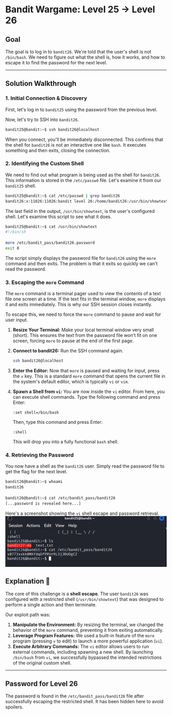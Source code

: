 # Bandit Wargame: Level 25 → Level 26

## Goal

The goal is to log in to `bandit26`. We're told that the user's shell is not `/bin/bash`. We need to figure out what the shell is, how it works, and how to escape it to find the password for the next level.

-----

## Solution Walkthrough

### 1\. Initial Connection & Discovery

First, let's log in to `bandit25` using the password from the previous level.

Now, let's try to SSH into `bandit26`.

```bash
bandit25@bandit:~$ ssh bandit26@localhost
```

When you connect, you'll be immediately disconnected. This confirms that the shell for `bandit26` is not an interactive one like `bash`. It executes something and then exits, closing the connection.

### 2\. Identifying the Custom Shell

We need to find out what program is being used as the shell for `bandit26`. This information is stored in the `/etc/passwd` file. Let's examine it from our `bandit25` shell.

```bash
bandit25@bandit:~$ cat /etc/passwd | grep bandit26
bandit26:x:11026:11026:bandit level 26:/home/bandit26:/usr/bin/showtext
```

The last field in the output, `/usr/bin/showtext`, is the user's configured shell. Let's examine this script to see what it does.

```bash
bandit25@bandit:~$ cat /usr/bin/showtext
#!/bin/sh

more /etc/bandit_pass/bandit26.password
exit 0
```

The script simply displays the password file for `bandit26` using the `more` command and then exits. The problem is that it exits so quickly we can't read the password.

### 3\. Escaping the `more` Command

The `more` command is a terminal pager used to view the contents of a text file one screen at a time. If the text fits in the terminal window, `more` displays it and exits immediately. This is why our SSH session closes instantly.

To escape this, we need to force the `more` command to pause and wait for user input.

1.  **Resize Your Terminal:** Make your local terminal window very small (short). This ensures the text from the password file won't fit on one screen, forcing `more` to pause at the end of the first page.

2.  **Connect to bandit26:** Run the SSH command again.

    ```bash
    ssh bandit26@localhost
    ```

3.  **Enter the Editor:** Now that `more` is paused and waiting for input, press the `v` key. This is a standard `more` command that opens the current file in the system's default editor, which is typically `vi` or `vim`.

4.  **Spawn a Shell from `vi`:** You are now inside the `vi` editor. From here, you can execute shell commands. Type the following command and press Enter:

    ```vim
    :set shell=/bin/bash
    ```

    Then, type this command and press Enter:

    ```vim
    :shell
    ```

    This will drop you into a fully functional `bash` shell.

### 4\. Retrieving the Password

You now have a shell as the `bandit26` user. Simply read the password file to get the flag for the next level.

```bash
bandit26@bandit:~$ whoami
bandit26

bandit26@bandit:~$ cat /etc/bandit_pass/bandit26
[...password is revealed here...]
```

Here's a screenshot showing the `vi` shell escape and password retrieval.
![](screenshots/comm.png)

## Explanation 🧐

The core of this challenge is a **shell escape**. The user `bandit26` was configured with a restricted shell (`/usr/bin/showtext`) that was designed to perform a single action and then terminate.

Our exploit path was:

1.  **Manipulate the Environment:** By resizing the terminal, we changed the behavior of the `more` command, preventing it from exiting automatically.
2.  **Leverage Program Features:** We used a built-in feature of the `more` program (pressing `v` to edit) to launch a more powerful application (`vi`).
3.  **Execute Arbitrary Commands:** The `vi` editor allows users to run external commands, including spawning a new shell. By launching `/bin/bash` from `vi`, we successfully bypassed the intended restrictions of the original custom shell.

-----

## Password for Level 26

The password is found in the `/etc/bandit_pass/bandit26` file after successfully escaping the restricted shell. It has been hidden here to avoid spoilers.
